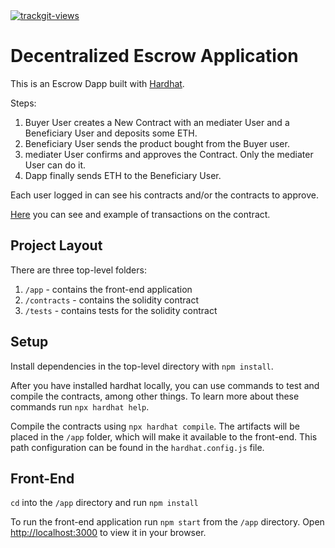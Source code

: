 <a href="https://trackgit.com">
<img src="https://us-central1-trackgit-analytics.cloudfunctions.net/token/ping/ljptv85ckadr3gmo1glj" alt="trackgit-views" />
</a>

# Decentralized Escrow Application

This is an Escrow Dapp built with [Hardhat](https://hardhat.org/).

Steps:

1. Buyer User creates a New Contract with an mediater User and a Beneficiary User and deposits some ETH.
2. Beneficiary User sends the product bought from the Buyer user.
3. mediater User confirms and approves the Contract. Only the mediater User can do it.
4. Dapp finally sends ETH to the Beneficiary User.

Each user logged in can see his contracts and/or the contracts to approve.

[Here](https://goerli.etherscan.io/address/0x372f23359dBBD48afF731A50eCc4C1AcF0C06745) you can see and example of transactions on the contract.

## Project Layout

There are three top-level folders:

1. `/app` - contains the front-end application
2. `/contracts` - contains the solidity contract
3. `/tests` - contains tests for the solidity contract

## Setup

Install dependencies in the top-level directory with `npm install`.

After you have installed hardhat locally, you can use commands to test and compile the contracts, among other things. To learn more about these commands run `npx hardhat help`.

Compile the contracts using `npx hardhat compile`. The artifacts will be placed in the `/app` folder, which will make it available to the front-end. This path configuration can be found in the `hardhat.config.js` file.

## Front-End

`cd` into the `/app` directory and run `npm install`

To run the front-end application run `npm start` from the `/app` directory. Open [http://localhost:3000](http://localhost:3000) to view it in your browser.
